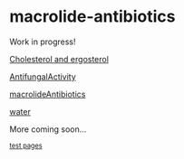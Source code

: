 # macrolide-antibiotics
Work in progress!

[Cholesterol and ergosterol](CholesterolErgosterol)


[AntifungalActivity](AntifungalActivity.md)


[macrolideAntibiotics](macrolideAntibiotics)


[water](eau)

More coming soon...

<sub>[test pages](page1)</sub>


